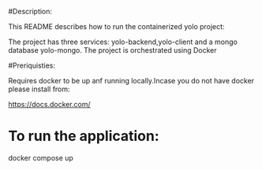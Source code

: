 #Description:

This README describes how to run the containerized yolo project:

The project has three services: yolo-backend,yolo-client and a mongo database yolo-mongo. The project is orchestrated using Docker

#Preriquisties:

Requires docker to be up anf running locally.Incase you do not have docker please install from:

https://docs.docker.com/


# To run the application:

docker compose up
